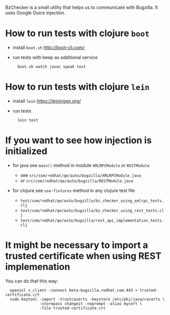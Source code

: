 BzChecker is a small utility that helps us to communicate with Bugzilla.
It uses Google Guice injection.

# How to run tests with clojure `boot`

* install `boot.sh`  http://boot-clj.com/
* run tests with beep as additional service

        boot.sh watch javac speak test
   
# How to run tests with clojure `lein`

* install `lein` https://leiningen.org/
* run tests

        lein test

# If you want to see how injection is initialized

* for java see `main()` method in module `XMLRPCModule` or `RESTModule`
   - see `src/com/redhat/qe/auto/bugzilla/XMLRPCModule.java`
   - or  `src/com/redhat/qe/auto/bugzilla/RESTModule.java`
   
* for clojure see `use-fixtures` method in any clojure test file
   - `test/com/redhat/qe/auto/bugzilla/bz_checker_using_xmlrpc_tests.clj`
   - `test/com/redhat/qe/auto/bugzilla/bz_checker_using_rest_tests.clj`
   - `test/com/redhat/qe/auto/bugzilla/rest_api_implementation_tests.clj`
   
# It might be necessary to import a trusted certificate when using REST implemenation
You can do that this way:

      openssl s_client -connect beta-bugzilla.redhat.com:443 > trusted-certificate.crt
      sudo keytool -import -trustcacerts -keystore /etc/pki/java/cacerts \
                   -storepass changeit -noprompt -alias mycert \
                   -file trusted-certificate.crt 
